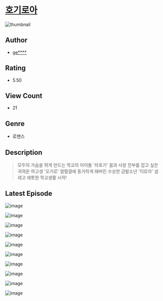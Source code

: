 # [호기로아](https://comic.naver.com/challenge/list?titleId=811172)
![thumbnail](https://image-comic.pstatic.net/user_contents_data/challenge_comic/2023/05/25/327612/upload_4063484237074477624_480x623.jpeg)

## Author
- [ge****](https://comic.naver.com/artistTitle?id=327612)

## Rating
- 5.50

## View Count
- 21

## Genre
- 로맨스

## Description
> 모두의 가슴을 뛰게 만드는 학교의 아이돌 '차호기' 꿈과 사랑 전부를 잡고 싶은 귀여운 여고생 '오기로' 얼떨결에 동거하게 돼버린 수상한 금발소년 '이로아' 설레고 애틋한 학교생활 시작!


## Latest Episode
![image](https://image-comic.pstatic.net/user_contents_data/challenge_comic/2023/05/25/327612/upload_3559306284664107875.jpeg)

![image](https://image-comic.pstatic.net/user_contents_data/challenge_comic/2023/05/25/327612/upload_4134922599051453286.jpeg)

![image](https://image-comic.pstatic.net/user_contents_data/challenge_comic/2023/05/25/327612/upload_3762303812970439985.jpeg)

![image](https://image-comic.pstatic.net/user_contents_data/challenge_comic/2023/05/25/327612/upload_7089900777123439417.jpeg)

![image](https://image-comic.pstatic.net/user_contents_data/challenge_comic/2023/05/25/327612/upload_3991143878697234480.jpeg)

![image](https://image-comic.pstatic.net/user_contents_data/challenge_comic/2023/05/25/327612/upload_4123102858447958839.jpeg)

![image](https://image-comic.pstatic.net/user_contents_data/challenge_comic/2023/05/25/327612/upload_3631081313491379298.jpeg)

![image](https://image-comic.pstatic.net/user_contents_data/challenge_comic/2023/05/25/327612/upload_3559589946469857585.jpeg)

![image](https://image-comic.pstatic.net/user_contents_data/challenge_comic/2023/05/25/327612/upload_3762253231140790628.jpeg)

![image](https://image-comic.pstatic.net/user_contents_data/challenge_comic/2023/05/25/327612/upload_7018405032738709859.jpeg)
